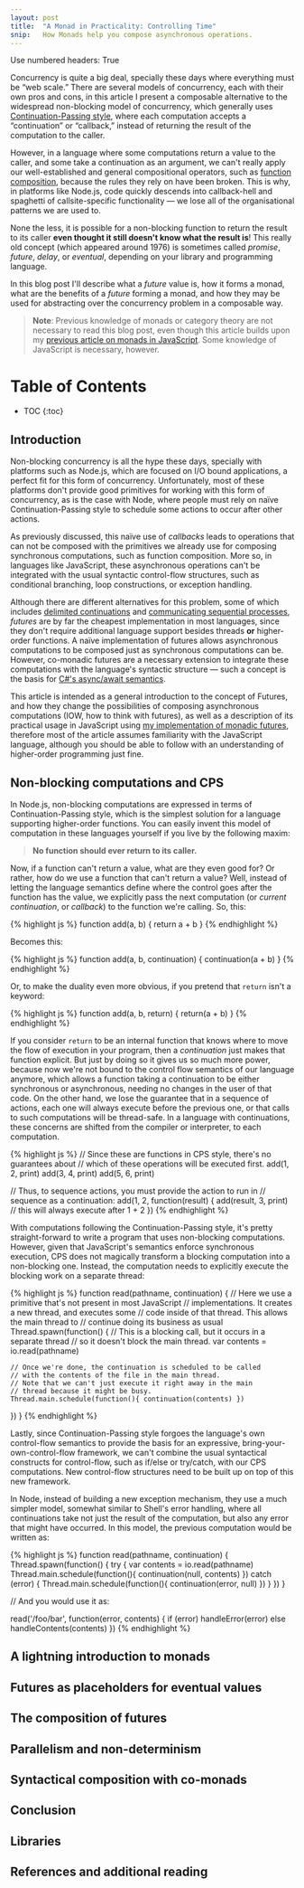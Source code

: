 ```yaml
---
layout: post
title:  "A Monad in Practicality: Controlling Time"
snip:   How Monads help you compose asynchronous operations.
---
```


Use numbered headers: True

<!-- * * * -->

Concurrency is quite a big deal, specially these days where everything must be
“web scale.” There are several models of concurrency, each with their own pros
and cons, in this article I present a composable alternative to the widespread
non-blocking model of concurrency, which generally uses
[Continuation-Passing style](cps), where each computation accepts a
“continuation” or “callback,” instead of returning the result of the
computation to the caller.

However, in a language where some computations return a value to the caller,
and some take a continuation as an argument, we can't really apply our
well-established and general compositional operators, such as
[function composition][], because the rules they rely on have been broken. This
is why, in platforms like Node.js, code quickly descends into callback-hell and
spaghetti of callsite-specific functionality — we lose all of the
organisational patterns we are used to.

None the less, it is possible for a non-blocking function to return the result
to its caller **even thought it still doesn't know what the result is**! This
really old concept (which appeared around 1976) is sometimes called *promise*,
*future*, *delay*, or *eventual*, depending on your library and programming
language.

In this blog post I'll describe what a *future* value is, how it forms a monad,
what are the benefits of a *future* forming a monad, and how they may be used
for abstracting over the concurrency problem in a composable way.

> **Note**: Previous knowledge of monads or category theory are not necessary
> to read this blog post, even though this article builds upon my
> [previous article on monads in JavaScript][failures]. Some knowledge of
> JavaScript is necessary, however.

[cps]: http://matt.might.net/articles/by-example-continuation-passing-style/
[function composition]: http://en.wikipedia.org/wiki/Function_composition
[failures]: http://robotlolita.github.io/2013/12/08/a-monad-in-practicality-first-class-failiures.html



# Table of Contents
 *  TOC
{:toc}

## Introduction

Non-blocking concurrency is all the hype these days, specially with platforms
such as Node.js, which are focused on I/O bound applications, a perfect fit for
this form of concurrency. Unfortunately, most of these platforms don't provide
good primitives for working with this form of concurrency, as is the case with
Node, where people must rely on naïve Continuation-Passing style to schedule
some actions to occur after other actions.

As previously discussed, this naïve use of *callbacks* leads to operations that
can not be composed with the primitives we already use for composing
synchronous computations, such as function composition. More so, in languages
like JavaScript, these asynchronous operations can't be integrated with the
usual syntactic control-flow structures, such as conditional branching, loop
constructions, or exception handling.

Although there are different alternatives for this problem, some of which
includes [delimited continuations][] and
[communicating sequential processes][], *futures* are by far the cheapest
implementation in most languages, since they don't require additional language
support besides threads **or** higher-order functions. A naïve implementation
of futures allows asynchronous computations to be composed just as synchronous
computations can be. However, co-monadic futures are a necessary extension to
integrate these computations with the language's syntactic structure — such a
concept is the basis for [C#'s async/await semantics][async-await].

This article is intended as a general introduction to the concept of Futures,
and how they change the possibilities of composing asynchronous computations
(IOW, how to think with futures), as well as a description of its practical
usage in JavaScript using [my implementation of monadic futures][data.future],
therefore most of the article assumes familiarity with the JavaScript language,
although you should be able to follow with an understanding of higher-order
programming just fine.

[delimited continuations]: http://axisofeval.blogspot.com.br/2011/07/some-nice-paperz.html
[communicating sequential processes]: http://www.usingcsp.com/
[async-await]: http://research.microsoft.com/en-us/um/people/gmb/papers/cs5full.pdf
[data.future]: https://github.com/folktale/data.future


## Non-blocking computations and CPS

In Node.js, non-blocking computations are expressed in terms of
Continuation-Passing style, which is the simplest solution for a language
supporting higher-order functions. You can easily invent this model of
computation in these languages yourself if you live by the following maxim:

> **No function should ever return to its caller.**

Now, if a function can't return a value, what are they even good for? Or
rather, how do we use a function that can't return a value? Well, instead of
letting the language semantics define where the control goes after the function
has the value, we explicitly pass the next computation (or *current
continuation*, or *callback*) to the function we're calling. So, this:

{% highlight js %}
function add(a, b) {
  return a + b
}
{% endhighlight %}

Becomes this:

{% highlight js %}
function add(a, b, continuation) {
  continuation(a + b)
}
{% endhighlight %}

Or, to make the duality even more obvious, if you pretend that `return` isn't a
keyword:

{% highlight js %}
function add(a, b, return) {
  return(a + b)
}
{% endhighlight %}

If you consider `return` to be an internal function that knows where to move
the flow of execution in your program, then a *continuation* just makes that
function explicit. But just by doing so it gives us so much more power, because
now we're not bound to the control flow semantics of our language anymore,
which allows a function taking a continuation to be either synchronous or
asynchronous, needing no changes in the user of that code. On the other hand,
we lose the guarantee that in a sequence of actions, each one will always
execute before the previous one, or that calls to such computations will be
thread-safe. In a language with continuations, these concerns are shifted from
the compiler or interpreter, to each computation.

{% highlight js %}
// Since these are functions in CPS style, there's no guarantees about
// which of these operations will be executed first.
add(1, 2, print)
add(3, 4, print)
add(5, 6, print)

// Thus, to sequence actions, you must provide the action to run in
// sequence as a continuation:
add(1, 2, function(result) {
  add(result, 3, print)  // this will always execute after 1 + 2
})
{% endhighlight %}

With computations following the Continuation-Passing style, it's pretty
straight-forward to write a program that uses non-blocking
computations. However, given that JavaScript's semantics enforce synchronous
execution, CPS does not magically transform a blocking computation into a
non-blocking one. Instead, the computation needs to explicitly execute the
blocking work on a separate thread:

{% highlight js %}
function read(pathname, continuation) {
  // Here we use a primitive that's not present in most JavaScript
  // implementations. It creates a new thread, and executes some
  // code inside of that thread. This allows the main thread to
  // continue doing its business as usual
  Thread.spawn(function() {
    // This is a blocking call, but it occurs in a separate thread
    // so it doesn't block the main thread.
    var contents = io.read(pathname)

    // Once we're done, the continuation is scheduled to be called
    // with the contents of the file in the main thread.
    // Note that we can't just execute it right away in the main
    // thread because it might be busy.
    Thread.main.schedule(function(){ continuation(contents) })
  })
}
{% endhighlight %}

Lastly, since Continuation-Passing style forgoes the language's own
control-flow semantics to provide the basis for an expressive,
bring-your-own-control-flow framework, we can't combine the usual syntactical
constructs for control-flow, such as if/else or try/catch, with our CPS
computations. New control-flow structures need to be built up on top of this
new framework.

In Node, instead of building a new exception mechanism, they use a much simpler
model, somewhat similar to Shell's error handling, where all continuations take
not just the result of the computation, but also any error that might have
occurred. In this model, the previous computation would be written as:

{% highlight js %}
function read(pathname, continuation) {
  Thread.spawn(function() {
    try {
      var contents = io.read(pathname)
      Thread.main.schedule(function(){ continuation(null, contents) })
    catch (error) {
      Thread.main.schedule(function(){ continuation(error, null) })
    }
  })
}

// And you would use it as:

read('/foo/bar', function(error, contents) {
  if (error)  handleError(error)
  else        handleContents(contents)
})
{% endhighlight %}


## A lightning introduction to monads
## Futures as placeholders for eventual values
## The composition of futures
## Parallelism and non-determinism
## Syntactical composition with co-monads
## Conclusion
## Libraries
## References and additional reading
